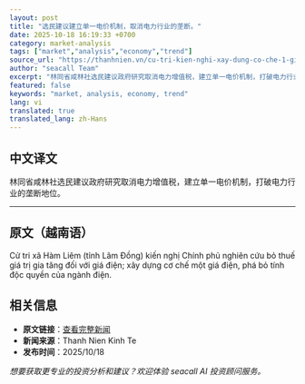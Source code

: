 ```yaml
---
layout: post
title: "选民建议建立单一电价机制，取消电力行业的垄断。"
date: 2025-10-18 16:19:33 +0700
category: market-analysis
tags: ["market","analysis","economy","trend"]
source_url: "https://thanhnien.vn/cu-tri-kien-nghi-xay-dung-co-che-1-gia-dien-bo-doc-quyen-nganh-dien-185251018151747537.htm"
author: "seacall Team"
excerpt: "林同省咸林社选民建议政府研究取消电力增值税，建立单一电价机制，打破电力行业的垄断地位。..."
featured: false
keywords: "market, analysis, economy, trend"
lang: vi
translated: true
translated_lang: zh-Hans
---
```


## 中文译文

林同省咸林社选民建议政府研究取消电力增值税，建立单一电价机制，打破电力行业的垄断地位。

---

## 原文（越南语）

Cử tri x&atilde; H&agrave;m Li&ecirc;m (tỉnh L&acirc;m Đồng) kiến nghị Ch&iacute;nh phủ nghi&ecirc;n cứu bỏ thuế gi&aacute; trị gia tăng đối với gi&aacute; điện; x&acirc;y dựng cơ chế một gi&aacute; điện, ph&aacute; bỏ t&iacute;nh độc quyền của ng&agrave;nh điện.

## 相关信息

- **原文链接**：[查看完整新闻](https://thanhnien.vn/cu-tri-kien-nghi-xay-dung-co-che-1-gia-dien-bo-doc-quyen-nganh-dien-185251018151747537.htm)
- **新闻来源**：Thanh Nien Kinh Te
- **发布时间**：2025/10/18

*想要获取更专业的投资分析和建议？欢迎体验 seacall AI 投资顾问服务。*